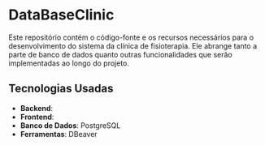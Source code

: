 # DataBaseClinic

Este repositório contém o código-fonte e os recursos necessários para o desenvolvimento do sistema da clínica de fisioterapia. Ele abrange tanto a parte de banco de dados quanto outras funcionalidades que serão implementadas ao longo do projeto.

## Tecnologias Usadas

- **Backend**: 
- **Frontend**: 
- **Banco de Dados**: PostgreSQL
- **Ferramentas**: DBeaver

